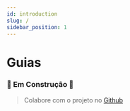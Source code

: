 ```yaml
---
id: introduction
slug: /
sidebar_position: 1
---
```


# Guias

### 🚧 Em Construção 🚧

> Colabore com o projeto no [Github](https://github.com/convergencia-xyz/portal)
